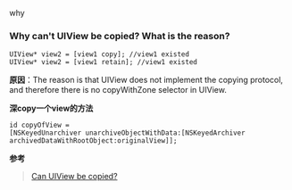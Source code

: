 why

### Why can't UIView be copied? What is the reason?

```
UIView* view2 = [view1 copy]; //view1 existed
UIView* view2 = [view1 retain]; //view1 existed

```

**原因**：The reason is that UIView does not implement the copying protocol, and therefore there is no copyWithZone selector in UIView.

**深copy一个view的方法**


```
id copyOfView = 
[NSKeyedUnarchiver unarchiveObjectWithData:[NSKeyedArchiver archivedDataWithRootObject:originalView]];

```
**参考**
> [Can UIView be copied?
](https://stackoverflow.com/questions/4425939/can-uiview-be-copied)
